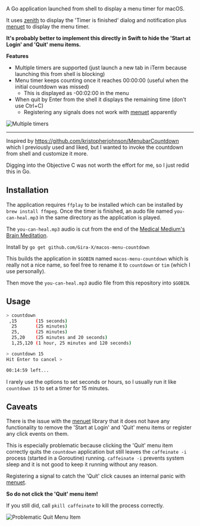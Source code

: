 A Go application launched from shell to display a menu timer for macOS.

It uses [zenith](https://github.com/ncruces/zenity) to display the 'Timer is finished' dialog and
notification plus [menuet](https://github.com/caseymrm/menuet) to display the menu timer.

**It's probably better to implement this directly in Swift to hide the 'Start at Login' and 'Quit'
menu items.**

**Features**

* Multiple timers are supported (just launch a new tab in iTerm because launching this from shell is blocking)
* Menu timer keeps counting once it reaches 00:00:00 (useful when the initial countdown was missed)
  * This is displayed as -00:02:00 in the menu
* When quit by Enter from the shell it displays the remaining time (don't use Ctrl+C)
  * Registering any signals does not work with [menuet](https://github.com/caseymrm/menuet) apparently

![Multiple timers](https://raw.githubusercontent.com/Gira-X/macos-menu-countdown/master/readme-images/multiple-timers.png)

---

Inspired by https://github.com/kristopherjohnson/MenubarCountdown which I previously used and liked,
but I wanted to invoke the countdown from shell and customize it more.

Digging into the Objective C was not worth the effort for me, so I just redid this in Go.


## Installation

The application requires `ffplay` to be installed which can be installed by `brew install ffmpeg`.
Once the timer is finished, an audo file named `you-can-heal.mp3` in the same directory as the application is played.

The `you-can-heal.mp3` audio is cut from the end of the [Medical Medium's Brain Meditation](https://podcasts.apple.com/us/podcast/003-brain-meditation-letting-go-of-fear/id1133835109?i=1000492358953).

Install by `go get github.com/Gira-X/macos-menu-countdown`

This builds the application in `$GOBIN` named `macos-menu-countdown` which is really not a nice name,
so feel free to rename it to `countdown` or `tim` (which I use personally).

Then move the `you-can-heal.mp3` audio file from this repository into `$GOBIN`.


## Usage

```bash
> countdown
 ,15       (15 seconds)
  25       (25 minutes)
  25,      (25 minutes)
  25,20    (25 minutes and 20 seconds)
  1,25,120 (1 hour, 25 minutes and 120 seconds)

> countdown 15
Hit Enter to cancel >

00:14:59 left...
```

I rarely use the options to set seconds or hours, so I usually run it like `countdown 15` to set a timer for 15 minutes.

## Caveats

There is the issue with the [menuet](https://github.com/caseymrm/menuet) library that it does not have any 
functionality to remove the 'Start at Login' and 'Quit' menu items or register any click events on them.

This is especially problematic because clicking the 'Quit' menu item correctly quits the `countdown` application 
but still leaves the `caffeinate -i` process (started in a Goroutine) running.
`caffeinate -i` prevents system sleep and it is not good to keep it running without any reason.

Registering a signal to catch the 'Quit' click causes an internal panic with 
[menuet](https://github.com/caseymrm/menuet).

**So do not click the 'Quit' menu item!**

If you still did, call `pkill caffeinate` to kill the process correctly.

![Problematic Quit Menu Item](https://raw.githubusercontent.com/Gira-X/macos-menu-countdown/master/readme-images/menu.png)
